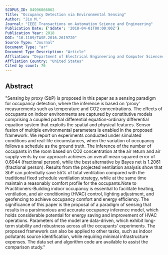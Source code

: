 ```yaml
---
SCOPUS_ID: 84996866062
Title: "Occupancy Detection via Environmental Sensing"
Author: "Jin M."
Journal: "IEEE Transactions on Automation Science and Engineering"
Publication Date: {'$date': '2018-04-01T00:00:00Z'}
Publication Year: 2018
DOI: "10.1109/TASE.2016.2619720"
Source Type: "Journal"
Document Type: "ar"
Document Type Description: "Article"
Affliation: "Department of Electrical Engineering and Computer Sciences"
Affliation Country: "United States"
Cited by count: 76
---
```


## Abstract
"Sensing by proxy (SbP) is proposed in this paper as a sensing paradigm for occupancy detection, where the inference is based on 'proxy' measurements such as temperature and CO2 concentrations. The effects of occupants on indoor environments are captured by constitutive models comprising a coupled partial differential equation-ordinary differential equation system that exploits the spatial and physical features. Sensor fusion of multiple environmental parameters is enabled in the proposed framework. We report on experiments conducted under simulated conditions and real-life circumstances, when the variation of occupancy follows a schedule as the ground truth. The inference of the number of occupants in the room based on CO2 concentration at the air return and air supply vents by our approach achieves an overall mean squared error of 0.6044 (fractional person), while the best alternative by Bayes net is 1.2061 (fractional person). Results from the projected ventilation analysis show that SbP can potentially save 55% of total ventilation compared with the traditional fixed schedule ventilation strategy, while at the same time maintain a reasonably comfort profile for the occupants.Note to Practitioners-Building indoor occupancy is essential to facilitate heating, ventilation, and air conditioning (HVAC) control, lighting adjustment, and geofencing to achieve occupancy comfort and energy efficiency. The significance of this paper is the proposal of a paradigm of sensing that results in a parsimonious and accurate occupancy inference model, which holds considerable potential for energy saving and improvement of HVAC operations. Parameters of the model are data-driven, which exhibit long-term stability and robustness across all the occupants' experiments. The proposed framework can also be applied to other tasks, such as indoor pollutants source identification, while requiring minimal infrastructure expenses. The data set and algorithm code are available to assist the comparison study."
